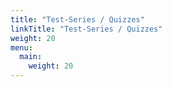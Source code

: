 ```yaml
---
title: "Test-Series / Quizzes"
linkTitle: "Test-Series / Quizzes"
weight: 20
menu:
  main:
    weight: 20
---
```






